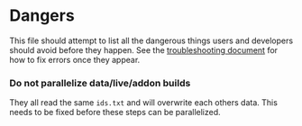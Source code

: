 # Dangers

This file should attempt to list all the dangerous things users and developers should avoid before they happen. 
See the [troubleshooting document](Troubleshooting.md) for how to fix errors once they appear.

### Do not parallelize data/live/addon builds

They all read the same `ids.txt` and will overwrite each others data. This needs to be fixed before these steps can be parallelized.
